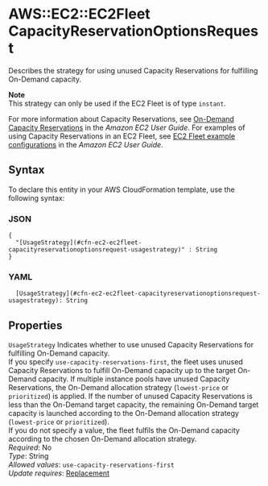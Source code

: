 # AWS::EC2::EC2Fleet CapacityReservationOptionsRequest<a name="aws-properties-ec2-ec2fleet-capacityreservationoptionsrequest"></a>

Describes the strategy for using unused Capacity Reservations for fulfilling On\-Demand capacity\.

**Note**  
This strategy can only be used if the EC2 Fleet is of type `instant`\.

For more information about Capacity Reservations, see [On\-Demand Capacity Reservations](https://docs.aws.amazon.com/AWSEC2/latest/UserGuide/ec2-capacity-reservations.html) in the _Amazon EC2 User Guide_\. For examples of using Capacity Reservations in an EC2 Fleet, see [EC2 Fleet example configurations](https://docs.aws.amazon.com/AWSEC2/latest/UserGuide/ec2-fleet-examples.html) in the _Amazon EC2 User Guide_\.

## Syntax<a name="aws-properties-ec2-ec2fleet-capacityreservationoptionsrequest-syntax"></a>

To declare this entity in your AWS CloudFormation template, use the following syntax:

### JSON<a name="aws-properties-ec2-ec2fleet-capacityreservationoptionsrequest-syntax.json"></a>

```
{
  "[UsageStrategy](#cfn-ec2-ec2fleet-capacityreservationoptionsrequest-usagestrategy)" : String
}
```

### YAML<a name="aws-properties-ec2-ec2fleet-capacityreservationoptionsrequest-syntax.yaml"></a>

```
  [UsageStrategy](#cfn-ec2-ec2fleet-capacityreservationoptionsrequest-usagestrategy): String
```

## Properties<a name="aws-properties-ec2-ec2fleet-capacityreservationoptionsrequest-properties"></a>

`UsageStrategy` <a name="cfn-ec2-ec2fleet-capacityreservationoptionsrequest-usagestrategy"></a>
Indicates whether to use unused Capacity Reservations for fulfilling On\-Demand capacity\.  
If you specify `use-capacity-reservations-first`, the fleet uses unused Capacity Reservations to fulfill On\-Demand capacity up to the target On\-Demand capacity\. If multiple instance pools have unused Capacity Reservations, the On\-Demand allocation strategy \(`lowest-price` or `prioritized`\) is applied\. If the number of unused Capacity Reservations is less than the On\-Demand target capacity, the remaining On\-Demand target capacity is launched according to the On\-Demand allocation strategy \(`lowest-price` or `prioritized`\)\.  
If you do not specify a value, the fleet fulfils the On\-Demand capacity according to the chosen On\-Demand allocation strategy\.  
_Required_: No  
_Type_: String  
_Allowed values_: `use-capacity-reservations-first`  
_Update requires_: [Replacement](https://docs.aws.amazon.com/AWSCloudFormation/latest/UserGuide/using-cfn-updating-stacks-update-behaviors.html#update-replacement)
